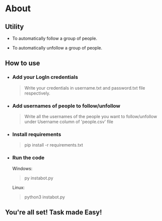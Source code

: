 # About

## Utility

* To automatically follow a group of people.

* To automatically unfollow a group of people.

## How to use

* ### Add your LogIn credentials

  > Write your credentials in username.txt and password.txt file respectively.

* ### Add usernames of people to follow/unfollow

  > Write all the usernames of the people you want to follow/unfollow under Username column of 'people.csv' file

* ### Install requirements

  > pip install -r requirements.txt

* ### Run the code
  
  Windows:

  > py instabot.py

  Linux:

  > python3 instabot.py

## You're all set! Task made Easy!
